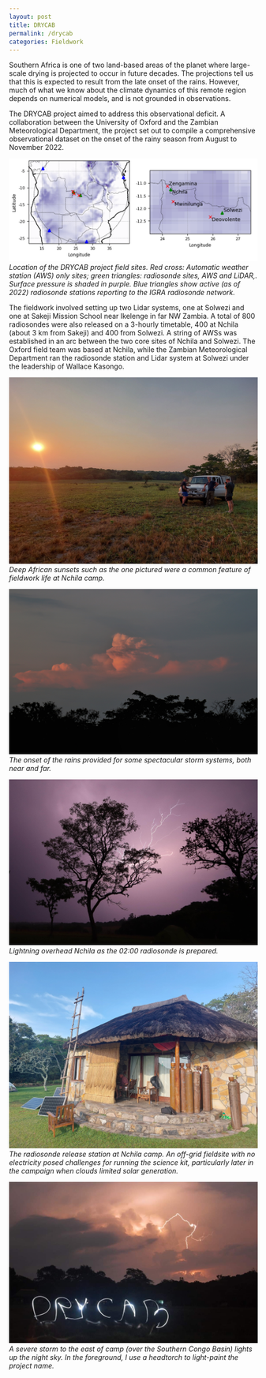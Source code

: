 ```yaml
---
layout: post
title: DRYCAB
permalink: /drycab
categories: Fieldwork
---
```


Southern Africa is one of two land-based areas of the planet where large-scale drying is projected to occur in future decades. The projections tell us that this is expected to result from the late onset of the rains. However, much of what we know about the climate dynamics of this remote region depends on numerical models, and is not grounded in observations.

The DRYCAB project aimed to address this observational deficit. A collaboration between the University of Oxford and the Zambian Meteorological Department, the project set out to compile a comprehensive observational dataset on the onset of the rainy season from August to November 2022.

![img1](/assets/drycab/map.png)
*Location of the DRYCAB project field sites. Red cross: Automatic weather station (AWS) only sites; green triangles: radiosonde sites, AWS and LiDAR,. Surface pressure is shaded in purple. Blue triangles show active (as of 2022) radiosonde stations reporting to the IGRA radiosonde network.*

The fieldwork involved setting up two Lidar systems, one at Solwezi and one at Sakeji Mission School near Ikelenge in far NW Zambia. A total of 800 radiosondes were also released on a 3-hourly timetable, 400 at Nchila (about 3 km from Sakeji) and 400 from Solwezi. A string of AWSs was established in an arc between the two core sites of Nchila and Solwezi. The Oxford field team was based at Nchila, while the Zambian Meteorological Department ran the radiosonde station and Lidar system at Solwezi under the leadership of Wallace Kasongo.

![img1](/assets/drycab/20221008_174707.jpg)
*Deep African sunsets such as the one pictured were a common feature of fieldwork life at Nchila camp.*

![img2](/assets/drycab/20221103182154_IMG_9506-01.jpeg)
*The onset of the rains provided for some spectacular storm systems, both near and far.*

![img3](/assets/drycab/20221028232956_IMG_9406.JPG)
*Lightning overhead Nchila as the 02:00 radiosonde is prepared.*

![img6](/assets/drycab/20221106_165904.jpg)
*The radiosonde release station at Nchila camp. An off-grid fieldsite with no electricity posed challenges for running the science kit, particularly later in the campaign when clouds limited solar generation.*

![img7](/assets/drycab/received_865233207813466.jpeg)
*A severe storm to the east of camp (over the Southern Congo Basin) lights up the night sky. In the foreground, I use a headtorch to light-paint the project name.*

